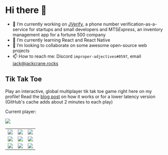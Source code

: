 # Hi there 👋

- 🔭 I’m currently working on [JVerify](https://jverify.us), a phone number verification-as-a-service for startups and small developers and MTS*Express*, an inventory management app for a fortune 500 company
- 🌱 I’m currently learning React and React Native
- 👯 I’m looking to collaborate on some awesome open-source web projects
- 📫 How to reach me: Discord `improper-adjectives#0597`, email jack@jackcrane.rocks

## Tik Tak Toe

Play an interactive, global multiplayer tik tak toe game right here on my profile! Read the [blog post](https://blog.jackcrane.rocks/2021/10/20/gh-tik-tak-toe.html) on how it works or for a lower latency version (GitHub's cache adds about 2 minutes to each play)

Current player: 

<img src="https://gh-tik-tak-toe.jackcrane.workers.dev/current-player?escape-cache">

<table>
  <tr>
    <td>
      <a href="https://gh-tik-tak-toe.jackcrane.workers.dev/move/0">
        <img src="https://gh-tik-tak-toe.jackcrane.workers.dev/image/0?escape-cache">
      </a>
    </td>
    <td>
      <a href="https://gh-tik-tak-toe.jackcrane.workers.dev/move/1">
        <img src="https://gh-tik-tak-toe.jackcrane.workers.dev/image/1?escape-cache">
      </a>
    </td>
    <td>
      <a href="https://gh-tik-tak-toe.jackcrane.workers.dev/move/2">
        <img src="https://gh-tik-tak-toe.jackcrane.workers.dev/image/2?escape-cache">
      </a>
    </td>
  </tr>
  <tr>
    <td>
      <a href="https://gh-tik-tak-toe.jackcrane.workers.dev/move/3">
        <img src="https://gh-tik-tak-toe.jackcrane.workers.dev/image/3?escape-cache">
      </a>
    </td>
    <td>
      <a href="https://gh-tik-tak-toe.jackcrane.workers.dev/move/4">
        <img src="https://gh-tik-tak-toe.jackcrane.workers.dev/image/4?escape-cache">
      </a>
    </td>
    <td>
      <a href="https://gh-tik-tak-toe.jackcrane.workers.dev/move/5">
        <img src="https://gh-tik-tak-toe.jackcrane.workers.dev/image/5?escape-cache">
      </a>
    </td>
  </tr>
  <tr>
    <td>
      <a href="https://gh-tik-tak-toe.jackcrane.workers.dev/move/6">
        <img src="https://gh-tik-tak-toe.jackcrane.workers.dev/image/6?escape-cache">
      </a>
    </td>
    <td>
      <a href="https://gh-tik-tak-toe.jackcrane.workers.dev/move/7">
        <img src="https://gh-tik-tak-toe.jackcrane.workers.dev/image/7?escape-cache">
      </a>
    </td>
    <td>
      <a href="https://gh-tik-tak-toe.jackcrane.workers.dev/move/8">
        <img src="https://gh-tik-tak-toe.jackcrane.workers.dev/image/8?escape-cache">
      </a>
    </td>
  </tr>
</table>
